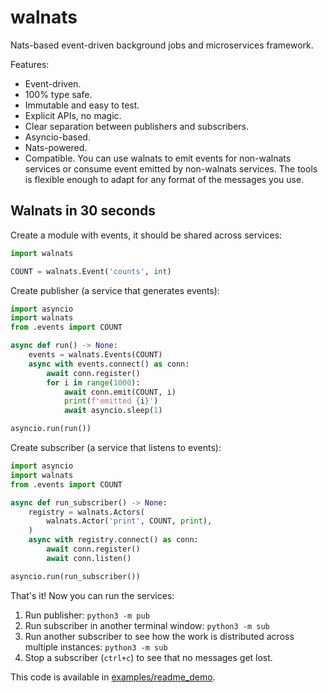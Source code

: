 # walnats

Nats-based event-driven background jobs and microservices framework.

Features:

+ Event-driven.
+ 100% type safe.
+ Immutable and easy to test.
+ Explicit APIs, no magic.
+ Clear separation between publishers and subscribers.
+ Asyncio-based.
+ Nats-powered.
+ Compatible. You can use walnats to emit events for non-walnats services or consume event emitted by non-walnats services. The tools is flexible enough to adapt for any format of the messages you use.

## Walnats in 30 seconds

Create a module with events, it should be shared across services:

```python
import walnats

COUNT = walnats.Event('counts', int)
```

Create publisher (a service that generates events):

```python
import asyncio
import walnats
from .events import COUNT

async def run() -> None:
    events = walnats.Events(COUNT)
    async with events.connect() as conn:
        await conn.register()
        for i in range(1000):
            await conn.emit(COUNT, i)
            print(f'emitted {i}')
            await asyncio.sleep(1)

asyncio.run(run())
```

Create subscriber (a service that listens to events):

```python
import asyncio
import walnats
from .events import COUNT

async def run_subscriber() -> None:
    registry = walnats.Actors(
        walnats.Actor('print', COUNT, print),
    )
    async with registry.connect() as conn:
        await conn.register()
        await conn.listen()

asyncio.run(run_subscriber())
```

That's it! Now you can run the services:

1. Run publisher: `python3 -m pub`
1. Run subscriber in another terminal window: `python3 -m sub`
1. Run another subscriber to see how the work is distributed across multiple instances: `python3 -m sub`
1. Stop a subscriber (`ctrl+c`) to see that no messages get lost.

This code is available in [examples/readme_demo](./examples/readme_demo/).

